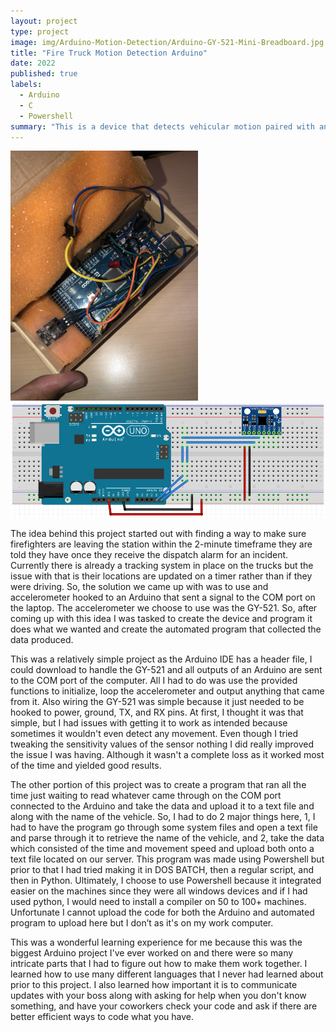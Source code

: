 ```yaml
---
layout: project
type: project
image: img/Arduino-Motion-Detection/Arduino-GY-521-Mini-Breadboard.jpg
title: "Fire Truck Motion Detection Arduino"
date: 2022
published: true
labels:
  - Arduino
  - C
  - Powershell
summary: "This is a device that detects vehicular motion paired with an automated program to retrieve the data."
---
```


<div class="text-center p-4">
  <img width="300px" src="../img/Arduino-Motion-Detection/My-Arduino-GY-521-Device.jpg" class="img-thumbnail" >
  <img width="700px" src="../img/Arduino-Motion-Detection/Arduino-GY-521-Schematic.png" class="img-thumbnail" >
</div>

  The idea behind this project started out with finding a way to make sure firefighters are leaving the station within the 2-minute timeframe they are told they have once they receive the dispatch alarm for an incident. Currently there is already a tracking system in place on the trucks but the issue with that is their locations are updated on a timer rather than if they were driving. So, the solution we came up with was to use and accelerometer hooked to an Arduino that sent a signal to the COM port on the laptop. The accelerometer we choose to use was the GY-521. So, after coming up with this idea I was tasked to create the device and program it does what we wanted and create the automated program that collected the data produced.

  This was a relatively simple project as the Arduino IDE has a header file, I could download to handle the GY-521 and all outputs of an Arduino are sent to the COM port of the computer. All I had to do was use the provided functions to initialize, loop the accelerometer and output anything that came from it. Also wiring the GY-521 was simple because it just needed to be hooked to power, ground, TX, and RX pins. At first, I thought it was that simple, but I had issues with getting it to work as intended because sometimes it wouldn't even detect any movement. Even though I tried tweaking the sensitivity values of the sensor nothing I did really improved the issue I was having. Although it wasn't a complete loss as it worked most of the time and yielded good results.

  The other portion of this project was to create a program that ran all the time just waiting to read whatever came through on the COM port connected to the Arduino and take the data and upload it to a text file and along with the name of the vehicle. So, I had to do 2 major things here, 1, I had to have the program go through some system files and open a text file and parse through it to retrieve the name of the vehicle, and 2, take the data which consisted of the time and movement speed and upload both onto a text file located on our server. This program was made using Powershell but prior to that I had tried making it in DOS BATCH, then a regular script, and then in Python. Ultimately, I choose to use Powershell because it integrated easier on the machines since they were all windows devices and if I had used python, I would need to install a compiler on 50 to 100+ machines. Unfortunate I cannot upload  the code for both the Arduino and automated program to upload here but I don’t as it's on my work computer.

  This was a wonderful learning experience for me because this was the biggest Arduino project I've ever worked on and there were so many intricate parts that I had to figure out how to make them work together. I learned how to use many different languages that I never had learned about prior to this project. I also learned how important it is to communicate updates with your boss along with asking for help when you don't know something, and have your coworkers check your code and ask if there are better efficient ways to code what you have.

